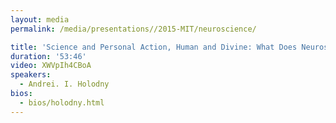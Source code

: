 ```yaml
---
layout: media
permalink: /media/presentations//2015-MIT/neuroscience/

title: 'Science and Personal Action, Human and Divine: What Does Neuroscience Have to Offer?'
duration: '53:46'
video: XWVpIh4CBoA
speakers:
  - Andrei. I. Holodny
bios:
  - bios/holodny.html
---
```

